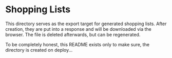 # Shopping Lists

This directory serves as the export target for generated shopping lists. After 
creation, they are put into a response and will be downloaded via the 
browser. The file is deleted afterwards, but can be regenerated. 

To be completely honest, this README exists only to make sure, the directory 
is created on deploy...
